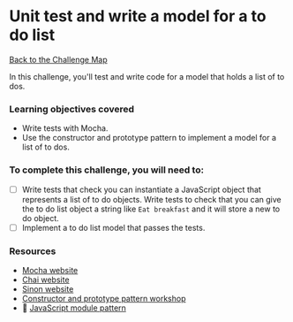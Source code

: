 # Unit test and write a model for a to do list

[Back to the Challenge Map](00_challenge_track.md)

In this challenge, you'll test and write code for a model that holds a list of to dos.

### Learning objectives covered

- Write tests with Mocha.
- Use the constructor and prototype pattern to implement a model for a list of to dos.

### To complete this challenge, you will need to:

- [ ] Write tests that check you can instantiate a JavaScript object that represents a list of to do objects.  Write tests to check that you can give the to do list object a string like `Eat breakfast` and it will store a new to do object.
- [ ] Implement a to do list model that passes the tests.

### Resources

- [Mocha website](https://mochajs.org/)
- [Chai website](http://chaijs.com/)
- [Sinon website](http://sinonjs.org/)
- [Constructor and prototype pattern workshop](https://github.com/maryrosecook/constructor-and-prototype-pattern-workshop)
- :pill: [JavaScript module pattern](https://github.com/makersacademy/course/blob/master/pills/javascript_module_pattern.md)

